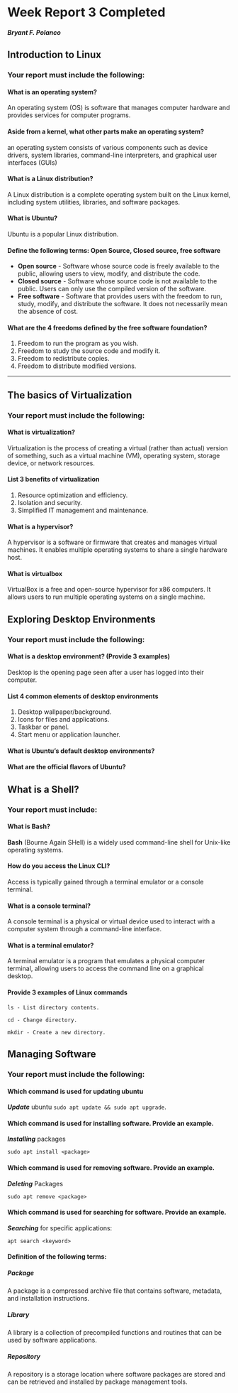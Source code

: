 # Week Report 3 Completed
##### Bryant F. Polanco 
## Introduction to Linux
### Your report must include the following:
#### What is an operating system?
 An operating system (OS) is software that manages computer hardware and provides services for computer programs.
#### Aside from a kernel, what other parts make an operating system?
an operating system consists of various components such as device drivers, system libraries, command-line interpreters, and graphical user interfaces (GUIs)
#### What is a Linux distribution?
A Linux distribution is a complete operating system built on the Linux kernel, including system utilities, libraries, and software packages.
#### What is Ubuntu?
Ubuntu is a popular Linux distribution.
#### Define the following terms: Open Source, Closed source, free software
* **Open source** - Software whose source code is freely available to the public, allowing users to view, modify, and distribute the code.
* **Closed source** - Software whose source code is not available to the public. Users can only use the compiled version of the software.
* **Free software** - Software that provides users with the freedom to run, study, modify, and distribute the software. It does not necessarily mean the absence of cost.
#### What are the 4 freedoms defined by the free software foundation?
1. Freedom to run the program as you wish.
2. Freedom to study the source code and modify it.
3. Freedom to redistribute copies.
4. Freedom to distribute modified versions.
---
## The basics of Virtualization
### Your report must include the following:
#### What is virtualization?
Virtualization is the process of creating a virtual (rather than actual) version of something, such as a virtual machine (VM), operating system, storage device, or network resources.
#### List 3 benefits of virtualization
1. Resource optimization and efficiency.
2. Isolation and security.
3. Simplified IT management and maintenance.
#### What is a hypervisor?
A hypervisor is a software or firmware that creates and manages virtual machines. It enables multiple operating systems to share a single hardware host.
#### What is virtualbox
VirtualBox is a free and open-source hypervisor for x86 computers. It allows users to run multiple operating systems on a single machine.

## Exploring Desktop Environments
### Your report must include the following:
#### What is a desktop environment? (Provide 3 examples)
Desktop is the opening page seen after a user has logged into their computer.
#### List 4 common elements of desktop environments
1. Desktop wallpaper/background.
2. Icons for files and applications.
3. Taskbar or panel.
4. Start menu or application launcher.
#### What is Ubuntu’s default desktop environments?
#### What are the official flavors of Ubuntu?

## What is a Shell?
### Your report must include:
#### What is Bash?
**Bash** (Bourne Again SHell) is a widely used command-line shell for Unix-like operating systems.
#### How do you access the Linux CLI?
Access is typically gained through a terminal emulator or a console terminal.
#### What is a console terminal?
A console terminal is a physical or virtual device used to interact with a computer system through a command-line interface.
#### What is a terminal emulator?
A terminal emulator is a program that emulates a physical computer terminal, allowing users to access the command line on a graphical desktop.
#### Provide 3 examples of Linux commands
```
ls - List directory contents.
```
```
cd - Change directory.
```
```
mkdir - Create a new directory.
```
## Managing Software
### Your report must include the following:
#### Which command is used for updating ubuntu
***Update*** ubuntu
 ```sudo apt update && sudo apt upgrade```.

#### Which command is used for installing software. Provide an example.
***Installing*** packages
```
sudo apt install <package>
```
#### Which command is used for removing software. Provide an example.
***Deleting*** Packages
```
sudo apt remove <package>
```
#### Which command is used for searching for software. Provide an example.
***Searching*** for specific applications:
```
apt search <keyword>
```
#### Definition of the following terms:
##### Package
A package is a compressed archive file that contains software, metadata, and installation instructions.
##### Library
A library is a collection of precompiled functions and routines that can be used by software applications. 
##### Repository
A repository is a storage location where software packages are stored and can be retrieved and installed by package management tools. 